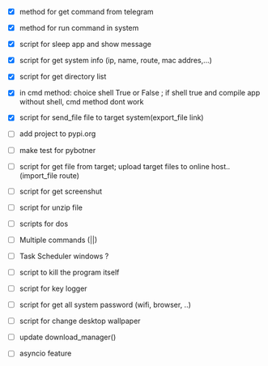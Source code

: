 - [x] method for get command from telegram
- [x] method for run command in system
- [x] script for sleep app and show message
- [x] script for get system info (ip, name, route, mac addres,...)
- [x] script for get directory list 
- [x] in cmd method: choice shell True or False ; if shell true and compile app without shell, cmd method dont work
- [x] script for send_file file to target system(export_file link)
- [ ] add project to pypi.org
- [ ] make test for pybotner
- [ ] script for get file from target; upload target files to online host.. (import_file route) 
- [ ] script for get screenshut
- [ ] script for unzip file
- [ ] scripts for dos
- [ ] Multiple commands (||)
- [ ] Task Scheduler windows ?
- [ ] script to kill the program itself 
- [ ] script for key logger
- [ ] script for get all system password (wifi, browser, ..)
- [ ] script for change desktop wallpaper
- [ ] update download_manager()
- [ ] asyncio feature


